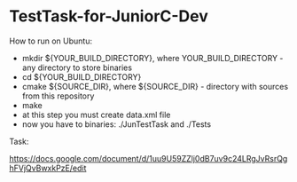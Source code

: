 # TestTask-for-JuniorC-Dev

How to run on Ubuntu:

* mkdir ${YOUR_BUILD_DIRECTORY}, where YOUR_BUILD_DIRECTORY - any directory to store binaries
* cd ${YOUR_BUILD_DIRECTORY}
* cmake ${SOURCE_DIR}, where ${SOURCE_DIR} - directory with sources from this repository
* make
* at this step you must create data.xml file
* now you have to binaries: ./JunTestTask and ./Tests


Task:

https://docs.google.com/document/d/1uu9U59ZZlj0dB7uv9c24LRgJvRsrQghFVjQvBwxkPzE/edit

